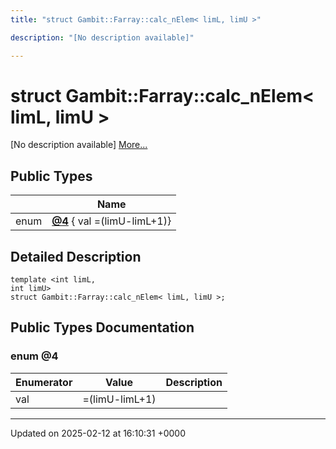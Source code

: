 ```yaml
---
title: "struct Gambit::Farray::calc_nElem< limL, limU >"

description: "[No description available]"

---
```


# struct Gambit::Farray::calc_nElem< limL, limU >



[No description available] [More...](#detailed-description)

## Public Types

|                | Name           |
| -------------- | -------------- |
| enum| **[@4](/documentation/code/classes/structgambit_1_1farray_1_1calc__nelem_3_01liml_00_01limu_01_4/#enum-4)** { val =(limU-limL+1)} |

## Detailed Description

```
template <int limL,
int limU>
struct Gambit::Farray::calc_nElem< limL, limU >;
```

## Public Types Documentation

### enum @4

| Enumerator | Value | Description |
| ---------- | ----- | ----------- |
| val | =(limU-limL+1)|   |




-------------------------------

Updated on 2025-02-12 at 16:10:31 +0000